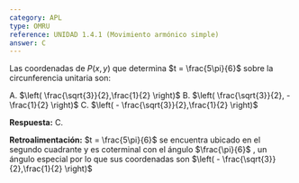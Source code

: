 ```yaml
---
category: APL
type: OMRU
reference: UNIDAD 1.4.1 (Movimiento armónico simple)
answer: C
---
```


Las coordenadas de $P(x,y)$ que determina $t = \frac{5\pi}{6}$ sobre la circunferencia unitaria son: 

A.  $\left( \frac{\sqrt{3}}{2},\frac{1}{2} \right)$
B.  $\left( \frac{\sqrt{3}}{2}, - \frac{1}{2} \right)$
C.  $\left( - \frac{\sqrt{3}}{2},\frac{1}{2} \right)$
                                                           
**Respuesta:** C. 

**Retroalimentación:**
$t = \frac{5\pi}{6}$ se encuentra ubicado en el segundo cuadrante y es coterminal con el ángulo $\frac{\pi}{6}$ , un ángulo especial por lo que sus
coordenadas son $\left( - \frac{\sqrt{3}}{2},\frac{1}{2} \right)$  
